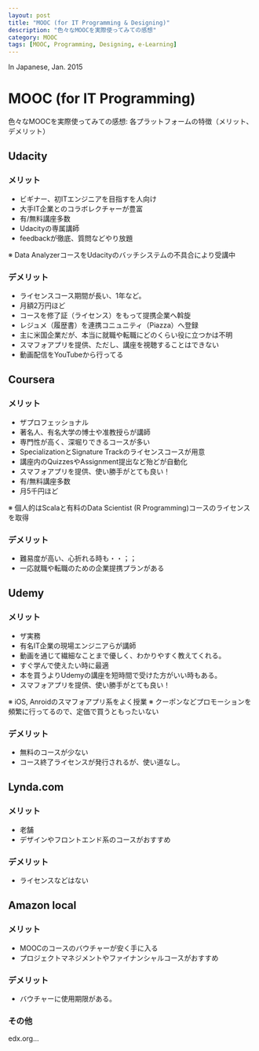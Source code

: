 ```yaml
---
layout: post
title: "MOOC (for IT Programming & Designing)"
description: "色々なMOOCを実際使ってみての感想"
category: MOOC
tags: [MOOC, Programming, Designing, e-Learning]
---
```


In Japanese, Jan. 2015

# MOOC (for IT Programming)

色々なMOOCを実際使ってみての感想: 
各プラットフォームの特徴（メリット、デメリット）

## Udacity

### メリット
* ビギナー、初ITエンジニアを目指すを人向け
* 大手IT企業とのコラボレクチャーが豊富
* 有/無料講座多数
* Udacityの専属講師
* feedbackが徹底、質問などやり放題

※ Data AnalyzerコースをUdacityのバッチシステムの不具合により受講中

### デメリット
* ライセンスコース期間が長い、1年など。
* 月額2万円ほど
* コースを修了証（ライセンス）をもって提携企業へ斡旋
* レジュメ（履歴書）を連携コニュニティ（Piazza）へ登録
* 主に米国企業だが、本当に就職や転職にどのくらい役に立つかは不明
* スマフォアプリを提供、ただし、講座を視聴することはできない
* 動画配信をYouTubeから行ってる

## Coursera

### メリット
* ザプロフェッショナル
* 著名人、有名大学の博士や准教授らが講師
* 専門性が高く、深堀りできるコースが多い
* SpecializationとSignature Trackのライセンスコースが用意
* 講座内のQuizzesやAssignment提出など殆どが自動化
* スマフォアプリを提供、使い勝手がとても良い！
* 有/無料講座多数
* 月5千円ほど

※ 個人的はScalaと有料のData Scientist (R Programming)コースのライセンスを取得

### デメリット
* 難易度が高い、心折れる時も・・；；
* 一応就職や転職のための企業提携プランがある

## Udemy

### メリット
* ザ実務
* 有名IT企業の現場エンジニアらが講師
* 動画を通じて繊細なことまで優しく、わかりやすく教えてくれる。
* すぐ学んで使えたい時に最適
* 本を買うよりUdemyの講座を短時間で受けた方がいい時もある。 
* スマフォアプリを提供、使い勝手がとても良い！

※ iOS, Anroidのスマフォアプリ系をよく授業
※ クーポンなどプロモーションを頻繁に行ってるので、定価で買うともったいない

### デメリット
* 無料のコースが少ない
* コース終了ライセンスが発行されるが、使い道なし。

## Lynda.com

### メリット
* 老舗
* デザインやフロントエンド系のコースがおすすめ

### デメリット
* ライセンスなどはない

## Amazon local

### メリット
* MOOCのコースのバウチャーが安く手に入る
* プロジェクトマネジメントやファイナンシャルコースがおすすめ

### デメリット
* バウチャーに使用期限がある。

### その他

edx.org...